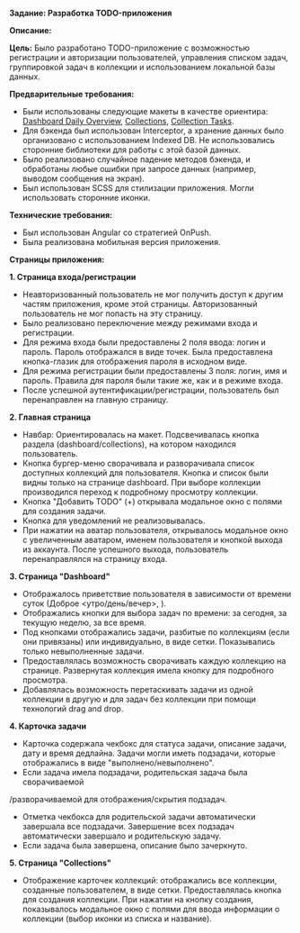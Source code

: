 **Задание: Разработка TODO-приложения**

**Описание:**

**Цель:** Было разработано TODO-приложение с возможностью регистрации и авторизации пользователей, управления списком задач,
группировкой задач в коллекции и использованием локальной базы данных.

**Предварительные требования:**

- Были использованы следующие макеты в качестве
  ориентира: [Dashboard Daily Overview](https://dribbble.com/shots/15140935-Dashboard-Daily-Overview), [Collections](https://dribbble.com/shots/15154577-Collections), [Collection Tasks](https://dribbble.com/shots/15185058-Collection-Tasks).
- Для бэкенда был использован Interceptor, а хранение данных было организовано с использованием Indexed DB. Не использовались
  сторонние библиотеки для работы с этой базой данных.
- Было реализовано случайное падение методов бэкенда, и обработаны любые ошибки при запросе данных (например, выводом
  сообщения на экран).
- Был использован SCSS для стилизации приложения. Могли использовать сторонние иконки.

**Технические требования:**

- Был использован Angular со стратегией OnPush.
- Была реализована мобильная версия приложения.

**Страницы приложения:**

**1. Страница входа/регистрации**

- Неавторизованный пользователь не мог получить доступ к другим частям приложения, кроме этой страницы.
  Авторизованный пользователь не мог попасть на эту страницу.
- Было реализовано переключение между режимами входа и регистрации.
- Для режима входа были предоставлены 2 поля ввода: логин и пароль. Пароль отображался в виде точек. Была предоставлена
  кнопка-глазик для отображения пароля в исходном виде.
- Для режима регистрации были предоставлены 3 поля: логин, имя и пароль. Правила для пароля были такие же, как и в режиме входа.
- После успешной аутентификации/регистрации, пользователь был перенаправлен на главную страницу.

**2. Главная страница**

- Навбар: Ориентировалась на макет. Подсвечивалась кнопка раздела (dashboard/collections), на котором находился
  пользователь.
- Кнопка бургер-меню сворачивала и разворачивала список доступных коллекций для пользователя. Кнопка и список
  были видны только на странице dashboard. При выборе коллекции производился переход к подробному просмотру коллекции.
- Кнопка "Добавить TODO" (+) открывала модальное окно с полями для создания задачи.
- Кнопка для уведомлений не реализовывалась.
- При нажатии на аватар пользователя, открывалось модальное окно с увеличенным аватаром, именем пользователя и кнопкой
  выхода из аккаунта. После успешного выхода, пользователь перенаправлялся на страницу входа.

**3. Страница "Dashboard"**

- Отображалось приветствие пользователя в зависимости от времени суток (Доброе <утро/день/вечер>, <username>).
- Отображались кнопки для выбора задач по времени: за сегодня, за текущую неделю, за все время.
- Под кнопками отображались задачи, разбитые по коллекциям (если они привязаны) или индивидуально, в виде
  сетки. Показывались только невыполненные задачи.
- Предоставлялась возможность сворачивать каждую коллекцию на странице. Развернутая коллекция имела кнопку для
  подробного просмотра.
- Добавлялась возможность перетаскивать задачи из одной коллекции в другую и для задач без коллекции при помощи
  технологий drag and drop.

**4. Карточка задачи**

- Карточка содержала чекбокс для статуса задачи, описание задачи, дату и время дедлайна. Задачи могли иметь
  подзадачи, которые отображались в виде "выполнено/невыполнено".
- Если задача имела подзадачи, родительская задача была сворачиваемой

/разворачиваемой для отображения/скрытия
подзадач.

- Отметка чекбокса для родительской задачи автоматически завершала все подзадачи. Завершение всех подзадач автоматически
  завершало и родительскую задачу.
- Если задача была завершена, описание было зачеркнуто.

**5. Страница "Collections"**

- Отображение карточек коллекций: отображались все коллекции, созданные пользователем, в виде сетки. Предоставлялась кнопка
  для создания коллекции. При нажатии на кнопку создания, показывалось модальное окно с полями для ввода информации о
  коллекции (выбор иконки из списка и название).
